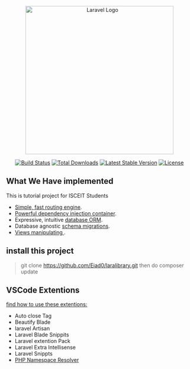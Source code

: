 <p align="center"><a href="https://laravel.com" target="_blank"><img src="https://raw.githubusercontent.com/laravel/art/master/logo-lockup/5%20SVG/2%20CMYK/1%20Full%20Color/laravel-logolockup-cmyk-red.svg" width="400" alt="Laravel Logo"></a></p>

<p align="center">
<a href="https://github.com/laravel/framework/actions"><img src="https://github.com/laravel/framework/workflows/tests/badge.svg" alt="Build Status"></a>
<a href="https://packagist.org/packages/laravel/framework"><img src="https://img.shields.io/packagist/dt/laravel/framework" alt="Total Downloads"></a>
<a href="https://packagist.org/packages/laravel/framework"><img src="https://img.shields.io/packagist/v/laravel/framework" alt="Latest Stable Version"></a>
<a href="https://packagist.org/packages/laravel/framework"><img src="https://img.shields.io/packagist/l/laravel/framework" alt="License"></a>
</p>

## What We Have implemented

This is tutorial project for ISCEIT Students

- [Simple, fast routing engine](https://laravel.com/docs/routing).
- [Powerful dependency injection container](https://laravel.com/docs/container).
- Expressive, intuitive [database ORM](https://laravel.com/docs/eloquent).
- Database agnostic [schema migrations](https://laravel.com/docs/migrations).
- [Views manipulating ](https://laravel.com/docs/views).

## install this project
> git clone https://github.com/Eiad0/laralibrary.git
then do 
> composer update


## VSCode Extentions
 [find how to use these extentions:](https://codevoweb.com/top-10-vscode-extensions-for-laravel-developers/)
- Auto close Tag
- Beautify Blade
- laravel Artisan
- Laravel Blade Snippits
- Laravel extention Pack
- Laravel Extra Intellisense
- Laravel Snippts
- [PHP Namespace Resolver](https://marketplace.visualstudio.com/items?itemName=MehediDracula.php-namespace-resolver)
